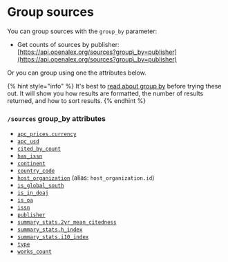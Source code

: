 # Group sources

You can group sources with the `group_by` parameter:

* Get counts of sources by publisher:\
  [https://api.openalex.org/sources?group\_by=publisher](https://api.openalex.org/sources?group\_by=publisher)

Or you can group using one the attributes below.

{% hint style="info" %}
It's best to [read about group by](../../how-to-use-the-api/get-groups-of-entities.md) before trying these out. It will show you how results are formatted, the number of results returned, and how to sort results.
{% endhint %}

### `/sources` group\_by attributes

* [`apc_prices.currency`](venue-object.md#apc\_prices)
* [`apc_usd`](venue-object.md#apc\_usd)
* [`cited_by_count`](venue-object.md#cited\_by\_count)
* [`has_issn`](filter-venues.md#has\_issn)
* [`continent`](../geo/continents.md#group-by-continent)
* [`country_code`](venue-object.md#country\_code)
* [`host_organization`](venue-object.md#host\_organization) (alias: `host_organization.id`)
* [`is_global_south`](../geo/regions.md#group-by-global-south)
* [`is_in_doaj`](venue-object.md#is\_in\_doaj)
* [`is_oa`](venue-object.md#is\_oa)
* [`issn`](venue-object.md#issn)
* [`publisher`](venue-object.md#publisher)
* [`summary_stats.2yr_mean_citedness`](venue-object.md#summary_stats)
* [`summary_stats.h_index`](venue-object.md#summary_stats)
* [`summary_stats.i10_index`](venue-object.md#summary_stats)
* [`type`](venue-object.md#type)
* [`works_count`](venue-object.md#works\_count)
